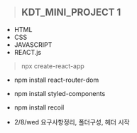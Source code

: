 >## KDT_MINI_PROJECT 1

* HTML
* CSS
* JAVASCRIPT
* REACT.js

> npx create-react-app
- npm install  react-router-dom
- npm install styled-components
- npm install recoil

- 2/8/wed 요구사항정리, 폴더구성, 헤더 시작
